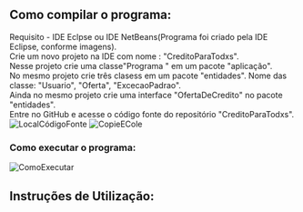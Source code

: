 ## Como compilar o  programa:
Requisito - IDE Eclpse ou IDE NetBeans(Programa foi criado pela IDE Eclipse, conforme imagens).  <br/>
Crie um novo projeto na IDE com nome : "CreditoParaTodxs". <br/>
Nesse projeto crie uma classe"Programa " em um pacote "aplicação". <br/>
No mesmo projeto crie três clasess em um pacote "entidades". Nome das classe: "Usuario", "Oferta", "ExcecaoPadrao". <br/>
Ainda no mesmo projeto crie uma interface "OfertaDeCredito" no pacote "entidades". <br/>
Entre no GitHub e acesse o código fonte do repositório "CreditoParaTodxs". <br/>
![LocalCódigoFonte](https://user-images.githubusercontent.com/80331827/123157423-e599f600-d440-11eb-9d15-4c09b9941552.png)
![CopieECole](https://user-images.githubusercontent.com/80331827/123157431-e92d7d00-d440-11eb-9616-d2c836526ff9.png) <br/>

### Como executar o programa:
![ComoExecutar](https://user-images.githubusercontent.com/80331827/123157488-f9455c80-d440-11eb-94cd-0be13ef4d870.png) <br/>

## Instruções de Utilização:


